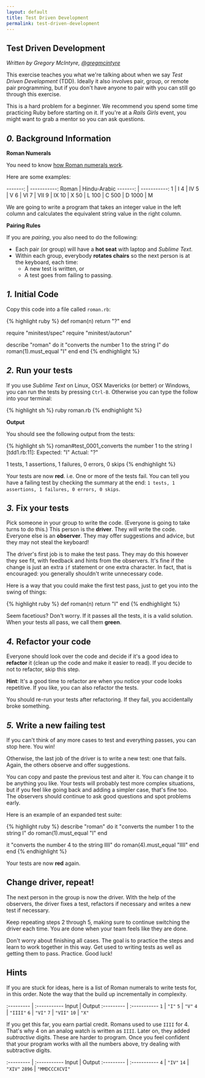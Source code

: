 ```yaml
---
layout: default
title: Test Driven Development
permalink: test-driven-development
---
```


## Test Driven Development

*Written by Gregory McIntyre, [@gregmcintyre](https://twitter.com/gregmcintyre)*

This exercise teaches you what we're talking about when we say *Test Driven
Development* (TDD). Ideally it also involves pair, group, or remote pair
programming, but if you don't have anyone to pair with you can still go through
this exercise.

This is a hard problem for a beginner. We recommend you spend some time
practicing Ruby before starting on it. If you're at a *Rails Girls* event, you
might want to grab a mentor so you can ask questions.

## *0.* Background Information

**Roman Numerals**

You need to know [how Roman numerals work][Roman numerals].

Here are some examples:

-------: | -----------:
Roman    | Hindu-Arabic
-------: | -----------:
    1    | I
    4    | IV
    5    | V
    6    | VI
    7    | VII
    9    | IX
    10   | X
    50   | L
    100  | C
    500  | D
    1000 | M

We are going to write a program that takes an integer value in the left column
and calculates the equivalent string value in the right column.

**Pairing Rules**

If you are *pairing*, you also need to do the following:

- Each pair (or group) will have a **hot seat** with laptop and *Sublime Text*.
- Within each group, everybody **rotates chairs** so the next person is at the
  keyboard, each time:
  - A new test is written, or
  - A test goes from failing to passing.

## *1.* Initial Code

Copy this code into a file called `roman.rb`:

{% highlight ruby %}
def roman(n)
  return "?"
end

require "minitest/spec"
require "minitest/autorun"

describe "roman" do
  it "converts the number 1 to the string I" do
    roman(1).must_equal "I"
  end
end
{% endhighlight %}

## *2.* Run your tests

If you use *Sublime Text* on Linux, OSX Mavericks (or better) or Windows, you
can run the tests by pressing `Ctrl-B`. Otherwise you can type the follow into
your terminal:

{% highlight sh %}
ruby roman.rb
{% endhighlight %}

**Output**

You should see the following output from the tests:

{% highlight sh %}
roman#test_0001_converts the number 1 to the string I [tdd1.rb:11]:
Expected: "I"
  Actual: "?"

1 tests, 1 assertions, 1 failures, 0 errors, 0 skips
{% endhighlight %}

Your tests are now **red**. i.e. One or more of the tests fail. You can tell
you have a failing test by checking the summary at the end: `1 tests, 1
assertions, 1 failures, 0 errors, 0 skips`.

## *3.* Fix your tests

Pick someone in your group to write the code. (Everyone is going to take turns
to do this.) This person is the **driver**. They will write the code. Everyone
else is an **observer**. They may offer suggestions and advice, but they may
not steal the keyboard!

The driver's first job is to make the test pass. They may do this however they
see fit, with feedback and hints from the observers. It's fine if the change is
just an extra `if` statement or one extra character. In fact, that is
encouraged: you generally shouldn't write unnecessary code.

Here is a way that you could make the first test pass, just to get you into the
swing of things:

{% highlight ruby %}
def roman(n)
  return "I"
end
{% endhighlight %}

Seem facetious? Don't worry. If it passes all the tests, it is a valid
solution. When your tests all pass, we call them **green**.

## *4.* Refactor your code

Everyone should look over the code and decide if it's a good idea to
**refactor** it (clean up the code and make it easier to read). If you decide
to not to refactor, skip this step.

**Hint**: It's a good time to refactor are when you notice your code looks
repetitive. If you like, you can also refactor the tests.

You should re-run your tests after refactoring. If they fail, you accidentally
broke something.

## *5.* Write a new failing test

If you can't think of any more cases to test and everything passes, you can
stop here. You win!

Otherwise, the last job of the driver is to write a new test: one that fails.
Again, the others observe and offer suggestions.

You can copy and paste the previous test and alter it. You can change it to be
anything you like. Your tests will probably test more complex situations, but
if you feel like going back and adding a simpler case, that's fine too. The
observers should continue to ask good questions and spot problems early.

Here is an example of an expanded test suite:

{% highlight ruby %}
describe "roman" do
  it "converts the number 1 to the string I" do
    roman(1).must_equal "I"
  end

  it "converts the number 4 to the string IIII" do
    roman(4).must_equal "IIII"
  end
end
{% endhighlight %}


Your tests are now **red** again.

## Change driver, repeat!

The next person in the group is now the driver. With the help of the observers,
the driver fixes a test, refactors if necessary and writes a new test if
necessary.

Keep repeating steps 2 through 5, making sure to continue switching the driver
each time. You are done when your team feels like they are done.

Don't worry about finishing all cases. The goal is to practice the steps and
learn to work together in this way. Get used to writing tests as well as
getting them to pass. Practice. Good luck!

## Hints

If you are stuck for ideas, here is a list of Roman numerals to write tests
for, in this order. Note the way that the build up incrementally in complexity.

:--------- | :-----------
Input      | Output
:--------- | :-----------
 `1`       | `"I"`
 `5`       | `"V"`
 `4`       | `"IIII"`
 `6`       | `"VI"`
 `7`       | `"VII"`
 `10`      | `"X"`

If you get this far, you earn partial credit. Romans used to use `IIII` for 4.
That's why 4 on an analog watch is written as `IIII`. Later on, they added
*subtractive* digits. These are harder to program. Once you feel confident that
your program works with all the numbers above, try dealing with subtractive
digits.

:--------- | :-----------
Input      | Output
:--------- | :-----------
`4`        | `"IV"`
   `14`    | `"XIV"`
`2896`     | `"MMDCCCXCVI"`

[Roman numerals]: http://www.onlineconversion.com/roman_numerals_advanced.htm
